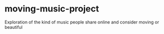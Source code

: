 # moving-music-project
Exploration of the kind of music people share online and consider moving or beautiful
